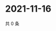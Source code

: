 # 2021-11-16

共 0 条

<!-- BEGIN WEIBO -->
<!-- 最后更新时间 Tue Nov 16 2021 02:11:30 GMT+0800 (China Standard Time) -->

<!-- END WEIBO -->
